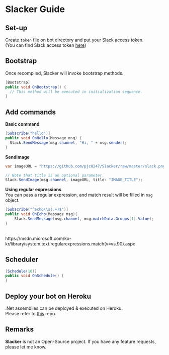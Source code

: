 Slacker Guide
====

Set-up
----
Create `token` file on bot directory and put your Slack access token.<br>
(You can find Slack access token [here](https://api.slack.com/docs/oauth-test-tokens))

Bootstrap
----
Once recompiled, Slacker will invoke bootstrap methods.
```cs
[Bootstrap]
public void OnBootstrap() {
  // This method will be executed in initialization sequence.
}
```

Add commands
----
__Basic command__
```cs
[Subscribe("hello")]
public void OnHello(Message msg) {
  Slack.SendMessage(msg.channel, "Hi, " + msg.sender);
}
```

__SendImage__
```cs
var imageURL = "https://github.com/pjc0247/Slacker/raw/master/slack.png";

// Note that title is an optional parameter.
Slack.SendImage(msg.channel, imageURL, title: "IMAGE_TITLE");
```

__Using regular expressions__<br>
You can pass a regular expression, and match result will be filled in `msg` object.
```cs
[Subscribe("^echo\\s(.+)$")]
public void OnEcho(Message msg){
    Slack.SendMessage(msg.channel, msg.matchData.Groups[1].Value);
}
```
<br>
https://msdn.microsoft.com/ko-kr/library/system.text.regularexpressions.match(v=vs.90).aspx


Scheduler
----
```cs
[Schedule(10)]
public void OnSchedule() {
}
```

Deploy your bot on Heroku
----
.Net assemblies can be deployed & executed on Heroku.<br>
Please refer to [this](https://github.com/pjc0247/slacker_buildpack) repo.

Remarks
----
__Slacker__ is not an Open-Source project. If you have any feature requests, please let me know.
